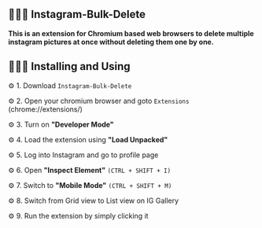 ## 👨🏽‍💻 Instagram-Bulk-Delete
__This is an extension for Chromium based web browsers to delete multiple instagram pictures at once without deleting them one by one.__

## 👨🏽‍💻 Installing and Using
⚙️ 1. Download ```Instagram-Bulk-Delete```

⚙️ 2. Open your chromium browser and goto ```Extensions``` (chrome://extensions/)

⚙️ 3. Turn on __"Developer Mode"__

⚙️ 4. Load the extension using __"Load Unpacked"__

⚙️ 5. Log into Instagram and go to profile page

⚙️ 6. Open __"Inspect Element"__ ```(CTRL + SHIFT + I)```

⚙️ 7. Switch to __"Mobile Mode"__ ```(CTRL + SHIFT + M)```

⚙️ 8. Switch from Grid view to List view on IG Gallery

⚙️ 9. Run the extension by simply clicking it
